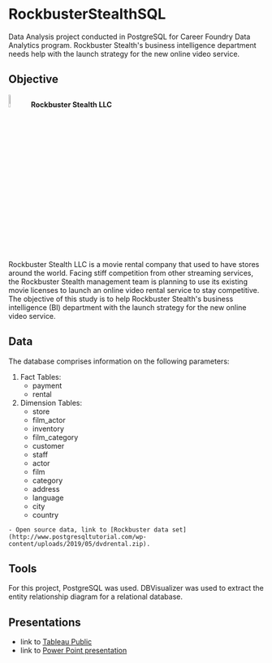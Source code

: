 # RockbusterStealthSQL
Data Analysis project conducted in PostgreSQL for Career Foundry Data Analytics program. Rockbuster Stealth's business intelligence department needs help with the launch strategy for the new online video service.

## Objective
<image src="https://github.com/skesic/RockbusterStealthSQL/assets/77510959/624cbffd-377b-4a2a-bf0d-32672ce54520.png" width=8% height=8%>         **Rockbuster Stealth LLC** 
  
  Rockbuster Stealth LLC is a movie rental company that used to have stores around the world. Facing stiff competition from other streaming services, the Rockbuster Stealth management team is planning to use its existing movie licenses to launch an online video rental service to stay competitive. The objective of this study is to help Rockbuster Stealth's business intelligence (BI) department with the launch strategy for the new online video service.
  
  ## Data
  The database comprises information on the following parameters:
  1. Fact Tables:
     - payment
     - rental
  2. Dimension Tables:
     - store
     - film_actor
     - inventory
     - film_category
     - customer
     - staff
     - actor
     - film
     - category
     - address
     - language
     - city
     - country
       
    - Open source data, link to [Rockbuster data set](http://www.postgresqltutorial.com/wp-content/uploads/2019/05/dvdrental.zip).

  ## Tools
  For this project, PostgreSQL was used.
  DBVisualizer was used to extract the entity relationship diagram for a relational database.

  ## Presentations
  - link to [Tableau Public](https://public.tableau.com/app/profile/sanja1971/viz/RockbusterStealthLLCSalesAnalysis/RockbusterStealthLLCSalesAnalysis?publish=yes)
  - link to [Power Point presentation](https://github.com/skesic/RockbusterStealthSQL/blob/main/Rockbuster%20Stealth%20LLC%20sales%20analysis%20presentation.pdf)

  

